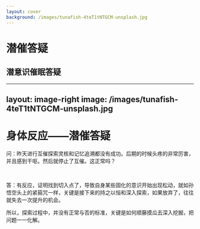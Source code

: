 ```yaml
---
layout: cover
background: /images/tunafish-4teT1tNTGCM-unsplash.jpg
---
```


# 潜催答疑

## 潜意识催眠答疑

---
layout: image-right
image: /images/tunafish-4teT1tNTGCM-unsplash.jpg
---

# 身体反应——潜催答疑

问：昨天进行互催探索灵核和记忆追溯都没有成功。后期的时候头疼的非常厉害，并且感到干呕。然后就停止了互催。这正常吗？

<br>

答：有反应，证明找到切入点了，导致自身某些固化的意识开始出现松动，就如孙悟空头上的紧箍咒一样，关键是接下来的持之以恒和深入探索，如果放弃了，往往就失去一次提升的机会。

所以，探索过程中，并没有正常与否的标准，关键是如何顺藤摸瓜去深入挖掘，把问题一一化解。
